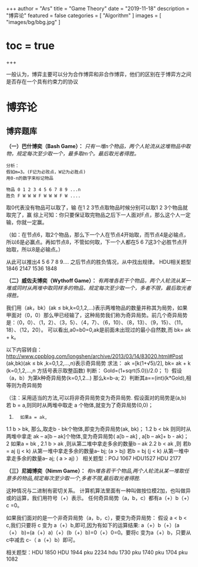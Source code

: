 +++
author = "Ars"
title = "Game Theory"
date = "2019-11-18"
description = "博弈论"
featured = false
categories = [
    "Algorithm"
]
images = [
  "images/bg/bbg.jpg"
]
# toc = true
+++

一般认为，博弈主要可以分为合作博弈和非合作博弈，他们的区别在于博弈方之间是否存在一个具有约束力的协议

# 博弈论
## 博弈题库
**（一）巴什博奕（Bash Game）：**
*只有一堆n个物品，两个人轮流从这堆物品中取物，规定每次至少取一个，最多取m个。最后取光者得胜。*

	分析：
	假如m=3。(F记为必败点，W记为必胜点)
	用0-n的数字来标记物品
	
	物品 0 1 2 3 4 5 6 7 8 9 ...n
	胜负 F W W W F W W W F W ....
取0代表没有物品可以取了，输
在1 2 3节点取物品时候分别可以取1 2 3个物品就取完了，赢
综上可知：你只要保证取完物品之后下一人面对F点，那么这个人一定输，你就一定赢。

  （如：在节点6，取2个物品，那么下一个人在节点4开始取，而节点4是必输点，所以6是必赢点。再如节点8，不管如何取，下一个人都在5 6 7这3个必胜节点开始取，所以8是必输点。）
  
  从此可以推出4 5 6 7 8 9.... 之后节点的胜负情况，从中找出规律。
  HDU相关题型1846 2147 1536 1848
  
**（二）威佐夫博奕（Wythoff Game）：**
*有两堆各若干个物品，两个人轮流从某一堆或同时从两堆中取同样多的物品，规定每次至少取一个，多者不限，最后取光者得胜。*

我们用（ak，bk）(ak ≤ bk,k=0,1,2,...)表示两堆物品的数量并称其为局势，如果甲面对（0，0）那么甲已经输了，这种局势我们称为奇异局势。前几个奇异局势是：（0，0）、（1，2）、（3，5）、（4，7）、（6，10）、（8，13）、（9，15）、（11，18）、（12，20）。
可以看出,a0=b0=0,ak是前面未出现过的最小自然数,而 bk= ak + k。

以下内容转自：
http://www.cppblog.com/longshen/archive/2013/03/14/83020.html#Post
(ak,bk)(ak ≤ bk ,k=0,1,2,...,n)表示奇异局势
求法：
ak =[k(1+√5)/2], bk= ak + k (k=0,1,2,...,n 方括号表示取整函数)
       判断：
              Gold=(1+sqrt(5.0))/2.0；
1）假设（a，b）为第k种奇异局势(k=0,1,2...) 那么k=b-a;
2）判断其a==(int)(k*Gold),相等则为奇异局势

（注：采用适当的方法,可以将非奇异局势变为奇异局势.
假设面对的局势是(a,b)
若 b = a,则同时从两堆中取走 a 个物体,就变为了奇异局势(0,0)；
1.       如果a = ak,
1.1   b > bk, 那么,取走b - bk个物体,即变为奇异局势(ak, bk)；
1.2   b < bk 则同时从两堆中拿走 ak – a[b – ak]个物体,变为奇异局势( a[b – ak] , a[b – ak]+ b - ak)；
2         如果a = bk ,
2.1   b > ak ,则从第二堆中拿走多余的数量b – ak
2.2   b < ak ,则 若b = aj (j < k)  从第一堆中拿走多余的数量a– bj;  (a > bj)
若b = bj (j < k)  从第一堆中拿走多余的数量a– aj;  ( a > aj)
）
相关题型：POJ 1067  HDU1527 HDU 2177

**（三）尼姆博奕（Nimm Game）：**
*有n堆各若干个物品,两个人轮流从某一堆取任意多的物品,规定每次至少取一个,多者不限,最后取光者得胜.*

这种情况与二进制有密切关系。 计算机算法里面有一种叫做按位模2加，也叫做异或的运算，我们用符号（+）表示。
任何奇异局势（a，b，c）都有a（+）b（+）c =0。

如果我们面对的是一个非奇异局势（a，b，c），要变为奇异局势：
假设 a < b
< c,我们只要将 c 变为 a（+）b,即可,因为有如下的运算结果: a（+）b（+）(a（+）
b)=(a（+）a)（+）(b（+）b)=0（+）0=0。要将c 变为a（+）b，只要从 c中减去 c-（
a（+）b）即可。

相关题型：HDU 1850 HDU 1944
pku 2234 hdu 1730 pku 1740 pku 1704 pku 1082
